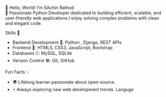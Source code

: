 👋 Hello, World! I’m SAchin Rathod
<br>🌟 Passionate Python Developer dedicated to building efficient, scalable, and user-friendly web applications.I enjoy solving complex problems with clean and elegant code.

Skills 🚀
   - Backend Development 🐍: Python , Django, REST APIs
   - Frontend 🎨: HTML5, CSS3, JavaScript, Bootstrap
   - Databases 🗄️: MySQL, SQLite
   - Version Control 🛠️: Git, GitHub

Fun Facts 💡
   - 🌍 Lifelong learner passionate about open-source.
   - ⚡ Always exploring new web development trends.
Languge
<!--
**Sachin00303/Sachin00303** is a ✨ _special_ ✨ repository because its `README.md` (this file) appears on your GitHub profile.

Here are some ideas to get you started:

- 🔭 I’m currently working on ...
- 🌱 I’m currently learning ...
- 👯 I’m looking to collaborate on ...
- 🤔 I’m looking for help with ...
- 💬 Ask me about ...
- 📫 How to reach me: ...
- 😄 Pronouns: ...
- ⚡ Fun fact: ...
-->
